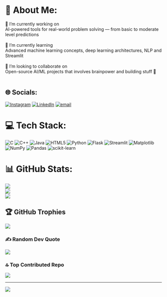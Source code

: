 # 💫 About Me:
🔭 I’m currently working on  <br>AI-powered tools for real-world problem solving — from basic to moderate level predictions<br><br>🌱 I’m currently learning  <br>Advanced machine learning concepts, deep learning architectures, NLP and Streamlit <br><br>👯 I’m looking to collaborate on  <br>Open-source AI/ML projects that involves brainpower and building stuff 🚀<br><br>

## 🌐 Socials:
[![Instagram](https://img.shields.io/badge/Instagram-%23E4405F.svg?logo=Instagram&logoColor=white)](https://instagram.com/bhavya_mistry)
[![LinkedIn](https://img.shields.io/badge/LinkedIn-%230077B5.svg?logo=linkedin&logoColor=white)](https://linkedin.com/in/bhavya-mistry-5b5a57293) [![email](https://img.shields.io/badge/Email-D14836?logo=gmail&logoColor=white)](mailto:mistrybhavya9@gmail.com) 

# 💻 Tech Stack:
![C](https://img.shields.io/badge/c-%2300599C.svg?style=for-the-badge&logo=c&logoColor=white) ![C++](https://img.shields.io/badge/c++-%2300599C.svg?style=for-the-badge&logo=c%2B%2B&logoColor=white) ![Java](https://img.shields.io/badge/java-%23ED8B00.svg?style=for-the-badge&logo=openjdk&logoColor=white) ![HTML5](https://img.shields.io/badge/html5-%23E34F26.svg?style=for-the-badge&logo=html5&logoColor=white) ![Python](https://img.shields.io/badge/python-3670A0?style=for-the-badge&logo=python&logoColor=ffdd54) ![Flask](https://img.shields.io/badge/flask-%23000.svg?style=for-the-badge&logo=flask&logoColor=white) ![Streamlit](https://img.shields.io/badge/Streamlit-%23FE4B4B.svg?style=for-the-badge&logo=streamlit&logoColor=white) ![Matplotlib](https://img.shields.io/badge/Matplotlib-%23ffffff.svg?style=for-the-badge&logo=Matplotlib&logoColor=black) ![NumPy](https://img.shields.io/badge/numpy-%23013243.svg?style=for-the-badge&logo=numpy&logoColor=white) ![Pandas](https://img.shields.io/badge/pandas-%23150458.svg?style=for-the-badge&logo=pandas&logoColor=white) ![scikit-learn](https://img.shields.io/badge/scikit--learn-%23F7931E.svg?style=for-the-badge&logo=scikit-learn&logoColor=white)
# 📊 GitHub Stats:
![](https://github-readme-stats.vercel.app/api?username=Bhavya-Mistry&theme=transparent&hide_border=true&include_all_commits=false&count_private=false)<br/>
![](https://nirzak-streak-stats.vercel.app/?user=Bhavya-Mistry&theme=transparent&hide_border=true)<br/>
![](https://github-readme-stats.vercel.app/api/top-langs/?username=Bhavya-Mistry&theme=transparent&hide_border=true&include_all_commits=false&count_private=false&layout=compact)

## 🏆 GitHub Trophies
![](https://github-profile-trophy.vercel.app/?username=Bhavya-Mistry&theme=transparent&no-frame=true&no-bg=true&margin-w=4)

### ✍️ Random Dev Quote
![](https://quotes-github-readme.vercel.app/api?type=horizontal&theme=merko)

### 🔝 Top Contributed Repo
![](https://github-contributor-stats.vercel.app/api?username=Bhavya-Mistry&limit=5&theme=transparent&combine_all_yearly_contributions=true)

---
[![](https://visitcount.itsvg.in/api?id=Bhavya-Mistry&icon=0&color=3)](https://visitcount.itsvg.in)

<!-- Proudly created with GPRM ( https://gprm.itsvg.in ) -->
